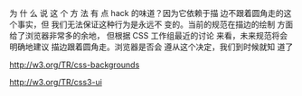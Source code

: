 为 什 么 说 这 个 方 法 有 点
hack 的味道？因为它依赖于描
边不跟着圆角走的这个事实，但
我们无法保证这种行为是永远不
变的。当前的规范在描边的绘制
方面给了浏览器非常多的余地，
但根据 CSS 工作组最近的讨论
来看，未来规范将会明确地建议
描边跟着圆角走。浏览器是否会
遵从这个决定，我们到时候就知
道了



http://w3.org/TR/css-backgrounds


http://w3.org/TR/css3-ui
